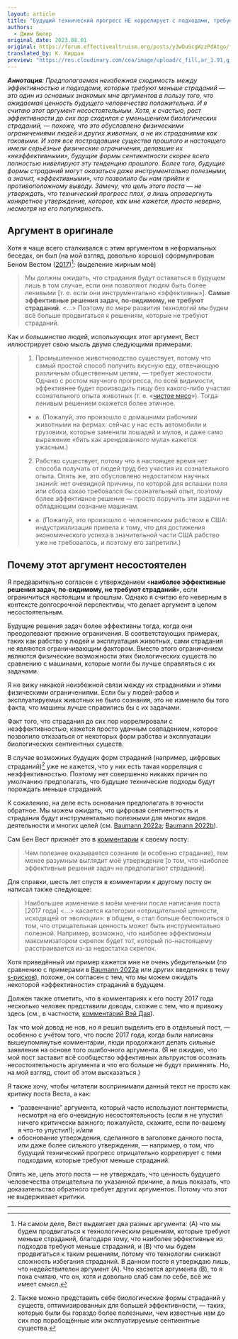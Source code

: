 ```yaml
---
layout: article
title: "Будущий технический прогресс НЕ коррелирует с подходами, требующими меньше страданий"
authors:
  - Джим Бюлер
original_date: 2023.08.01
original: https://forum.effectivealtruism.org/posts/y3wDuScgWzzPdAtgo/future-technological-progress-does-not-correlate-with
translated_by: К. Кирдан
preview: "https://res.cloudinary.com/cea/image/upload/c_fill,ar_1.91,g_auto/SocialPreview/ogd7klsmnv0nwcher7rm"
---
```

_**Аннотация**: Предполагаемая неизбежная сходимость между эффективностью и подходами, которые требуют меньше страданий — это один из основных знакомых мне аргументов в пользу того, что ожидаемая ценность будущего человечества положительна. И я считаю этот аргумент несостоятельным. Хотя, к счастью, рост эффективности до сих пор сходился с уменьшением биологических страданий, — похоже, что это обусловлено физическими ограничениями людей и других животных, а не их страданиями как таковыми. И хотя все пострадавшие существа прошлого и настоящего имели серьёзные физические ограничения, делавшие их «неэффективными», будущие формы сентиентности скорее всего полностью нивелируют эту тенденцию прошлого.  Более того, будущие формы страданий могут оказаться даже инструментально полезными, а значит, «эффективными», что позволило бы нам прийти к противоположному выводу. Замечу, что цель этого поста — не утверждать, что технический прогресс плох, а лишь опровергнуть конкретное утверждение, которое, как мне кажется, просто неверно, несмотря на его популярность._

## Аргумент в оригинале

Хотя я чаще всего сталкивался с этим аргументом в неформальных беседах, он был (на мой взгляд, довольно хорошо) сформулирован Беном Вестом ([2017](https://forum.effectivealtruism.org/posts/kNKpyf4WWdKehgvRt/an-argument-for-why-the-future-may-be-good))[^1]: (выделение жирным моё)

> Мы должны ожидать, что страдания будут оставаться в будущем лишь в том случае, если они позволяют людям быть более ленивыми \[т. е. если они инструментально «эффективны»\]. **Самые эффективные решения задач, по-видимому, не требуют страданий.** <...> Поэтому по мере развития технологий мы будем всё больше продвигаться к решениям, которые не требуют страданий.

Как и большинство людей, использующих этот аргумент, Вест иллюстрирует свою мысль двумя следующими примерами:

> 1. Промышленное животноводство существует, потому что самый простой способ получить вкусную еду, отвечающую различным общественным целям, — требует жестокости. Однако с ростом научного прогресса, по всей видимости, эффективнее будет производить пищу без какого-либо участия сознательного опыта животных (т. е. «[чистое мясо](http://cleanmeat.com/)»). Тогда ленивым решением окажется более этичное.
> - а. (Пожалуй, это произошло с домашними рабочими животными на фермах: сейчас у нас есть автомобили и грузовики, которые заменили лошадей и мулов, и даже само выражение «бить как арендованного мула» кажется ужасным.)
> 2. Рабство существует, потому что в настоящее время нет способа получать от людей труд без участия их сознательного опыта. Опять же, это обусловлено недостатком научных знаний: нет очевидной причины, по которой для вспашки поля или сбора какао требовался бы сознательный опыт, поэтому более эффективное решение — просто поручить эти задачи не обладающим сознание машинам.
> - a. (Пожалуй, это произошло с человеческим рабством в США: индустриализация привела к тому, что для достижения экономического успеха в значительной части США рабство уже не требовалось, и поэтому его запретили.)

## Почему этот аргумент несостоятелен

Я предварительно согласен с утверждением «**наиболее эффективные решения задач, по-видимому, не требуют страданий**», если ограничиться настоящим и прошлым. Однако я считаю его неверным в контексте долгосрочной перспективы, что делает аргумент в целом несостоятельным.

Будущие решения задач более эффективны тогда, когда они преодолевают прежние ограничения. В соответствующих примерах, таких как рабство у людей и эксплуатация животных, сами страдания не являются ограничивающим фактором. Вместо этого ограничением являются физические возможности этих биологических существ по сравнению с машинами, которые могли бы лучше справляться с их задачами.

Я не вижу никакой неизбежной связи между их страданиями и этими физическими ограничениями. Если бы у людей-рабов и эксплуатируемых животных не было сознания, это не изменило бы того факта, что машины лучше справились бы с их задачами.

Факт того, что страдания до сих пор коррелировали с неэффективностью, кажется просто удачным совпадением, которое позволило отказаться от некоторых форм рабства и эксплуатации биологических сентиентных существ.

В случае возможных будущих форм страданий (например, цифровых страданий)[^2] уже не кажется, что у них есть такая корреляция с неэффективностью. Поэтому нет совершенно никаких причин по умолчанию предполагать, что будущие технические подходы будут порождать меньше страданий.

К сожалению, на деле есть основания предполагать в точности обратное. Мы можем ожидать, что цифровая сентиентность и страдания будут инструментально полезными для многих видов деятельности и многих целей (см. [Baumann 2022a](tobias-baumann-a-typology-of-s-risks.html); [Baumann 2022b](https://forum.effectivealtruism.org/posts/XyCLLYkBCPw44jpmQ/new-book-on-s-risks)).

Сам Бен Вест признаёт это в [комментарии](https://forum.effectivealtruism.org/posts/kNKpyf4WWdKehgvRt/an-argument-for-why-the-future-may-be-good?commentId=DnScsb6DqZvAeZbLE#comments) к своему посту:

> Чем полезнее оказывается сознание (и особенно страдание), тем менее разумным выглядит моё утверждение \[о том, что наиболее эффективные решения задач не предполагают страданий\].

Для справки, шесть лет спустя в комментарии к другому посту он написал также следующее:

> Наибольшее изменение в моём мнении после написания поста \[2017 года\] <...> касается категории «отрицательной ценности, исходящей от эволюции»: в общем, я стал больше беспокоиться о том, что отрицательная ценность может быть инструментально полезной. Например, возможно, что наиболее эффективным максимизатором скрепок будет тот, который по-настоящему расстраивается из-за недостатка скрепок.

Хотя приведённый им пример кажется мне не очень убедительным (по сравнению с примерами в [Baumann 2022a](tobias-baumann-a-typology-of-s-risks.html) или других введениях в тему [s-рисков](https://forum.effectivealtruism.org/topics/s-risk)), похоже, он согласен с тем, что мы можем ожидать некоторой «эффективности» страданий в будущем.

Должен также отметить, что в комментариях к его посту 2017 года несколько человек представили доводы, схожие с тем, что я привожу здесь (см., в частности, [комментарий Вэй Дая](https://forum.effectivealtruism.org/posts/kNKpyf4WWdKehgvRt/an-argument-for-why-the-future-may-be-good?commentId=yvXhMitDASs3ymsw4#comments)).

Так что мой довод не нов, но я решил выделить его в отдельный пост, — особенно с учётом того, что после 2017 года, когда были написаны вышеупомянутые комментарии, люди продолжают делать сильные заявления на основе того ошибочного аргумента. (Я не ожидаю, что мой пост заставит всё сообщество эффективных альтруистов осознать несостоятельность аргумента и что его больше не будут применять. Но, на мой взгляд, стоит об этом высказаться.)

Я также хочу, чтобы читатели воспринимали данный текст не просто как критику поста Веста, а как:

- “развенчание” аргумента, который часто используют лонгтермисты, несмотря на его очевидную несостоятельность (если я не упустил ничего критически важного; пожалуйста, скажите, если по-вашему я что-то упустил!); и/или
- обоснование утверждения, сделанного в заголовке данного поста, или даже более сильного утверждения, — например, о том, что будущий технический прогресс отрицательно коррелирует с теми подходами, которые требуют меньше страданий.

Опять же, цель этого поста — не утверждать, что ценность будущего человечества отрицательна по указанной причине, а лишь показать, что доказательство обратного требует других аргументов. Потому что этот не выдерживает критики.

---

[^1]: На самом деле, Вест выдвигает два разных аргумента: (A) что мы будем продвигаться к технологическим решениям, которые требуют меньше страданий, благодаря тому, что наиболее эффективные из подходов требуют меньше страданий, и (B) что мы будем продвигаться к таким решениям, потому что технологии снижают сложность избегания страданий. В данном посте я утверждаю лишь, что недействителен аргумент (A). Что касается аргумента (B), то я пока считаю, что он, хотя и довольно слаб сам по себе, всё же имеет смысл.
[^2]: Также можно представить себе биологические формы страданий у существ, оптимизированных для большей эффективности, — таких, которые были бы гораздо более полезными, чем известные нам до сих пор порабощённые или эксплуатируемые сентиентные существа.
